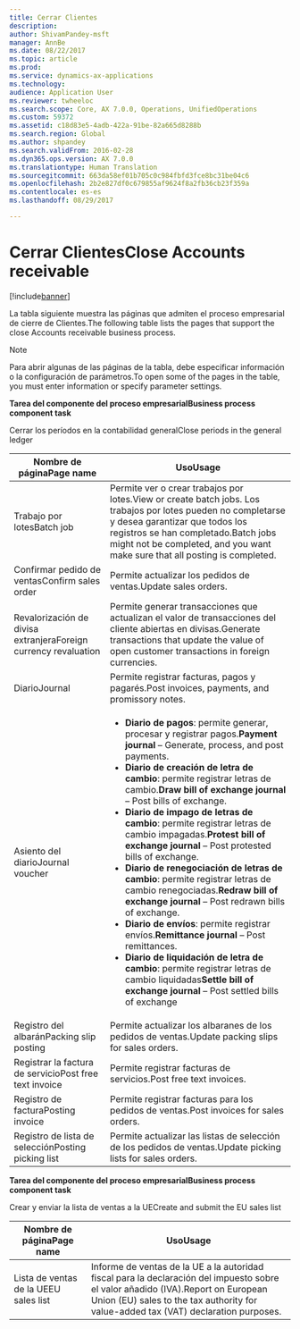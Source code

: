```yaml
---
title: Cerrar Clientes
description: 
author: ShivamPandey-msft
manager: AnnBe
ms.date: 08/22/2017
ms.topic: article
ms.prod: 
ms.service: dynamics-ax-applications
ms.technology: 
audience: Application User
ms.reviewer: twheeloc
ms.search.scope: Core, AX 7.0.0, Operations, UnifiedOperations
ms.custom: 59372
ms.assetid: c18d83e5-4adb-422a-91be-82a665d8288b
ms.search.region: Global
ms.author: shpandey
ms.search.validFrom: 2016-02-28
ms.dyn365.ops.version: AX 7.0.0
ms.translationtype: Human Translation
ms.sourcegitcommit: 663da58ef01b705c0c984fbfd3fce8bc31be04c6
ms.openlocfilehash: 2b2e827df0c679855af9624f8a2fb36cb23f359a
ms.contentlocale: es-es
ms.lasthandoff: 08/29/2017

---
```


# <a name="close-accounts-receivable"></a><span data-ttu-id="8e350-102">Cerrar Clientes</span><span class="sxs-lookup"><span data-stu-id="8e350-102">Close Accounts receivable</span></span>

[!include[banner](../includes/banner.md)]




<span data-ttu-id="8e350-103">La tabla siguiente muestra las páginas que admiten el proceso empresarial de cierre de Clientes.</span><span class="sxs-lookup"><span data-stu-id="8e350-103">The following table lists the pages that support the close Accounts receivable business process.</span></span>

> [!NOTE] 
> <span data-ttu-id="8e350-104">Para abrir algunas de las páginas de la tabla, debe especificar información o la configuración de parámetros.</span><span class="sxs-lookup"><span data-stu-id="8e350-104">To open some of the pages in the table, you must enter information or specify parameter settings.</span></span>

<span data-ttu-id="8e350-105">**Tarea del componente del proceso empresarial**</span><span class="sxs-lookup"><span data-stu-id="8e350-105">**Business process component task**</span></span>                   

<span data-ttu-id="8e350-106">Cerrar los períodos en la contabilidad general</span><span class="sxs-lookup"><span data-stu-id="8e350-106">Close periods in the general ledger</span></span>

| <span data-ttu-id="8e350-107">Nombre de página</span><span class="sxs-lookup"><span data-stu-id="8e350-107">Page name</span></span>                            | <span data-ttu-id="8e350-108">Uso</span><span class="sxs-lookup"><span data-stu-id="8e350-108">Usage</span></span>                                                                                      |
|--------------------------------------|--------------------------------------------------------------------------------------------|
|<span data-ttu-id="8e350-109">Trabajo por lotes</span><span class="sxs-lookup"><span data-stu-id="8e350-109">Batch job</span></span>                             | <span data-ttu-id="8e350-110">Permite ver o crear trabajos por lotes.</span><span class="sxs-lookup"><span data-stu-id="8e350-110">View or create batch jobs.</span></span> <span data-ttu-id="8e350-111">Los trabajos por lotes pueden no completarse y desea garantizar que todos los registros se han completado.</span><span class="sxs-lookup"><span data-stu-id="8e350-111">Batch jobs might not be completed, and you want make sure that all posting is completed.</span></span>                                                                                                               |
|<span data-ttu-id="8e350-112">Confirmar pedido de ventas</span><span class="sxs-lookup"><span data-stu-id="8e350-112">Confirm sales order</span></span>                   | <span data-ttu-id="8e350-113">Permite actualizar los pedidos de ventas.</span><span class="sxs-lookup"><span data-stu-id="8e350-113">Update sales orders.</span></span>                                                                       |
|<span data-ttu-id="8e350-114">Revalorización de divisa extranjera</span><span class="sxs-lookup"><span data-stu-id="8e350-114">Foreign currency revaluation</span></span>          | <span data-ttu-id="8e350-115">Permite generar transacciones que actualizan el valor de transacciones del cliente abiertas en divisas.</span><span class="sxs-lookup"><span data-stu-id="8e350-115">Generate transactions that update the value of open customer transactions in foreign currencies.</span></span>                                                                                                                         |
| <span data-ttu-id="8e350-116">Diario</span><span class="sxs-lookup"><span data-stu-id="8e350-116">Journal</span></span>                              | <span data-ttu-id="8e350-117">Permite registrar facturas, pagos y pagarés.</span><span class="sxs-lookup"><span data-stu-id="8e350-117">Post invoices, payments, and promissory notes.</span></span>                                             |
| <span data-ttu-id="8e350-118">Asiento del diario</span><span class="sxs-lookup"><span data-stu-id="8e350-118">Journal voucher</span></span>                      |<ul><li><span data-ttu-id="8e350-119">**Diario de pagos**: permite generar, procesar y registrar pagos.</span><span class="sxs-lookup"><span data-stu-id="8e350-119">**Payment journal** – Generate, process, and post payments.</span></span></li><li><span data-ttu-id="8e350-120">**Diario de creación de letra de cambio**: permite registrar letras de cambio.</span><span class="sxs-lookup"><span data-stu-id="8e350-120">**Draw bill of exchange journal** – Post bills of exchange.</span></span></li><li><span data-ttu-id="8e350-121">**Diario de impago de letras de cambio**: permite registrar letras de cambio impagadas.</span><span class="sxs-lookup"><span data-stu-id="8e350-121">**Protest bill of exchange journal** – Post protested bills of exchange.</span></span></li><li><span data-ttu-id="8e350-122">**Diario de renegociación de letras de cambio**: permite registrar letras de cambio renegociadas.</span><span class="sxs-lookup"><span data-stu-id="8e350-122">**Redraw bill of exchange journal** – Post redrawn bills of exchange.</span></span></li><li><span data-ttu-id="8e350-123">**Diario de envíos**: permite registrar envíos.</span><span class="sxs-lookup"><span data-stu-id="8e350-123">**Remittance journal** – Post remittances.</span></span></li><li><span data-ttu-id="8e350-124">**Diario de liquidación de letra de cambio**: permite registrar letras de cambio liquidadas</span><span class="sxs-lookup"><span data-stu-id="8e350-124">**Settle bill of exchange journal** – Post settled bills of exchange</span></span></li></ul>                   |
| <span data-ttu-id="8e350-125">Registro del albarán</span><span class="sxs-lookup"><span data-stu-id="8e350-125">Packing slip posting</span></span>                 | <span data-ttu-id="8e350-126">Permite actualizar los albaranes de los pedidos de ventas.</span><span class="sxs-lookup"><span data-stu-id="8e350-126">Update packing slips for sales orders.</span></span>                                                     |
| <span data-ttu-id="8e350-127">Registrar la factura de servicio</span><span class="sxs-lookup"><span data-stu-id="8e350-127">Post free text invoice</span></span>               | <span data-ttu-id="8e350-128">Permite registrar facturas de servicios.</span><span class="sxs-lookup"><span data-stu-id="8e350-128">Post free text invoices.</span></span>                                                                   |
| <span data-ttu-id="8e350-129">Registro de factura</span><span class="sxs-lookup"><span data-stu-id="8e350-129">Posting invoice</span></span>                      | <span data-ttu-id="8e350-130">Permite registrar facturas para los pedidos de ventas.</span><span class="sxs-lookup"><span data-stu-id="8e350-130">Post invoices for sales orders.</span></span>                                                            |
| <span data-ttu-id="8e350-131">Registro de lista de selección</span><span class="sxs-lookup"><span data-stu-id="8e350-131">Posting picking list</span></span>                 |<span data-ttu-id="8e350-132">Permite actualizar las listas de selección de los pedidos de ventas.</span><span class="sxs-lookup"><span data-stu-id="8e350-132">Update picking lists for sales orders.</span></span>                                                      |

<span data-ttu-id="8e350-133">**Tarea del componente del proceso empresarial**</span><span class="sxs-lookup"><span data-stu-id="8e350-133">**Business process component task**</span></span>   

<span data-ttu-id="8e350-134">Crear y enviar la lista de ventas a la UE</span><span class="sxs-lookup"><span data-stu-id="8e350-134">Create and submit the EU sales list</span></span>

| <span data-ttu-id="8e350-135">Nombre de página</span><span class="sxs-lookup"><span data-stu-id="8e350-135">Page name</span></span>                            | <span data-ttu-id="8e350-136">Uso</span><span class="sxs-lookup"><span data-stu-id="8e350-136">Usage</span></span>                                                                                      |
|--------------------------------------|--------------------------------------------------------------------------------------------|
|<span data-ttu-id="8e350-137">Lista de ventas de la UE</span><span class="sxs-lookup"><span data-stu-id="8e350-137">EU sales list</span></span>                         | <span data-ttu-id="8e350-138">Informe de ventas de la UE a la autoridad fiscal para la declaración del impuesto sobre el valor añadido (IVA).</span><span class="sxs-lookup"><span data-stu-id="8e350-138">Report on European Union (EU) sales to the tax authority for value-added tax (VAT) declaration purposes.</span></span>                                                                                                                           |







